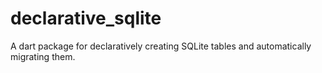 # declarative_sqlite
A dart package for declaratively creating SQLite tables and automatically migrating them.

